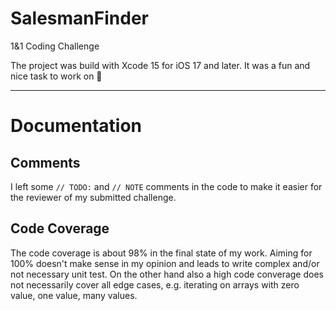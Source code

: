 # SalesmanFinder

1&1 Coding Challenge

The project was build with Xcode 15 for iOS 17 and later. It was a fun and nice task to work on 🥳

---

# Documentation

## Comments
I left some `// TODO:` and `// NOTE` comments in the code to make it easier for the reviewer of my submitted challenge.

## Code Coverage

The code coverage is about 98% in the final state of my work. Aiming for 100% doesn't make sense in my opinion and leads to write complex and/or not necessary unit test. On the other hand also a high code converage does not necessarily cover all edge cases, e.g. iterating on arrays with zero value, one value, many values. 
